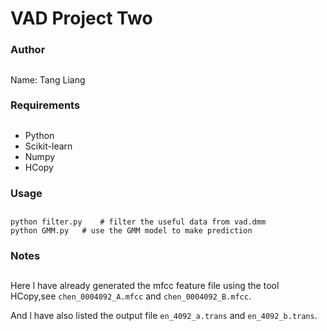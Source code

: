 # VAD Project Two

### Author
##

Name: Tang Liang 


### Requirements
##

* Python
* Scikit-learn
* Numpy
* HCopy

### Usage
##
	
	python filter.py	# filter the useful data from vad.dmm
	python GMM.py	# use the GMM model to make prediction

### Notes
##

Here l have already generated the mfcc feature file using the tool HCopy,see `chen_0004092_A.mfcc` and `chen_0004092_B.mfcc`.

And l have also listed the output file  `en_4092_a.trans` and `en_4092_b.trans`.
